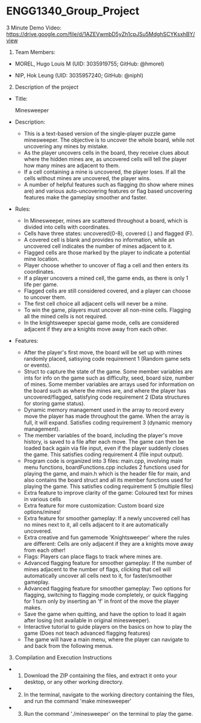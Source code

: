 # ENGG1340_Group_Project

3 Minute Demo Video:
https://drive.google.com/file/d/1AZEVwmbD5yZh1cpJSu5MdghSCYKsxhBY/view

1. Team Members:

  - MOREL, Hugo Louis M (UID: 3035919755; GitHub: @hmorel)
  
  - NIP, Hok Leung (UID: 3035957240; GitHub: @niphl)


2. Description of the project

  - Title: 
  
    Minesweeper
    
  - Description:
  
    - This is a text-based version of the single-player puzzle game minesweeper. The objective is to uncover the whole board, while not uncovering any mines by mistake.
    - As the player uncovers cells in the board, they receive clues about where the hidden mines are, as uncovered cells will tell the player how many mines are adjacent to them.
    - If a cell containing a mine is uncovered, the player loses. If all the cells without mines are uncovered, the player wins.
    - A number of helpful features such as flagging (to show where mines are) and various auto-uncovering features or flag based uncovering features make the gameplay smoother and faster.
  
  - Rules: 
  
    - In Minesweeper, mines are scattered throughout a board, which is divided into cells with coordinates.
    - Cells have three states: uncovered(0-8), covered (.) and flagged (F). 
    - A covered cell is blank and provides no information, while an uncovered cell indicates the number of mines adjacent to it.
    - Flagged cells are those marked by the player to indicate a potential mine location.
    - Player choose whether to uncover of flag a cell and then enters its coordinates.
    - If a player uncovers a mined cell, the game ends, as there is only 1 life per game. 
    - Flagged cells are still considered covered, and a player can choose to uncover them.
    - The first cell choice all adjacent cells will never be a mine.
    - To win the game, players must uncover all non-mine cells. Flagging all the mined cells is not required.
    - In the knightsweeper special game mode, cells are considered adjacent if they are a knights move away from each other.

  - Features:
    - After the player's first move, the board will be set up with mines randomly placed, satisying code requirement 1 (Random game sets or events).
    - Struct to capture the state of the game. Some member variables are ints for info on the game such as difficulty, seed, board size, number of mines. Some member variables are arrays used for information on the board such as where the mines are, and where the player has uncovered/flagged, satisfying code requirement 2 (Data structures for storing game status).
    - Dynamic memory management used in the array to record every move the player has made throughout the game. When the array is full, it will expand. Satisfies coding requirement 3 (dynamic memory management).
    - The member variables of the board, including the player's move history, is saved to a file after each move. The game can then be loaded back again via file input, even if the player suddenly closes the game. This satisfies coding requirement 4 (file input output).
    - Program code is organized into 3 files: main.cpp, involving main menu functions, boardFunctions.cpp includes 2 functions used for playing the game, and main.h which is the header file for main, and also contains the board struct and all its member functions used for playing the game. This satisfies coding requirement 5 (multiple files)
    - Extra feature to improve clarity of the game: Coloured text for mines in various cells 
    - Extra feature for more customization: Custom board size options/mines!
    - Extra feature for smoother gameplay: If a newly uncovered cell has no mines next to it, all cells adjacent to it are automatically uncovered.
    - Extra creative and fun gamemode 'Knightsweeper' where the rules are different: Cells are only adjacent if they are a knights move away from each other!
    - Flags: Players can place flags to track where mines are.
    - Advanced flagging feature for smoother gameplay: If the number of mines adjacent to the number of flags, clicking that cell will automatically uncover all cells next to it, for faster/smoother gameplay.
    - Advanced flagging feature for smoother gameplay: Two options for flagging, switching to flagging mode completely, or quick flagging for 1 turn only by inserting an 'f' in front of the move the player makes.
    - Save the game when quitting, and have the option to load it again after losing (not available in original minesweeper).
    - Interactive tutorial to guide players on the basics on how to play the game (Does not teach advanced flagging features)
    - The game will have a main menu, where the player can navigate to and back from the following menus.

3. Compilation and Execution Instructions
  - 1. Download the ZIP containing the files, and extract it onto your desktop, or any other working directory.
  - 2. In the terminal, navigate to the working directory containing the files, and run the command 'make minesweeper'
  - 3. Run the command './minesweeper' on the terminal to play the game.
